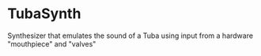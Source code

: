 # TubaSynth
Synthesizer that emulates the sound of a Tuba using input from a hardware "mouthpiece" and "valves"
